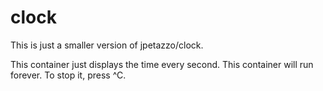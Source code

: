 # clock
This is just a smaller version of jpetazzo/clock.

This container just displays the time every second.
This container will run forever.
To stop it, press ^C.
